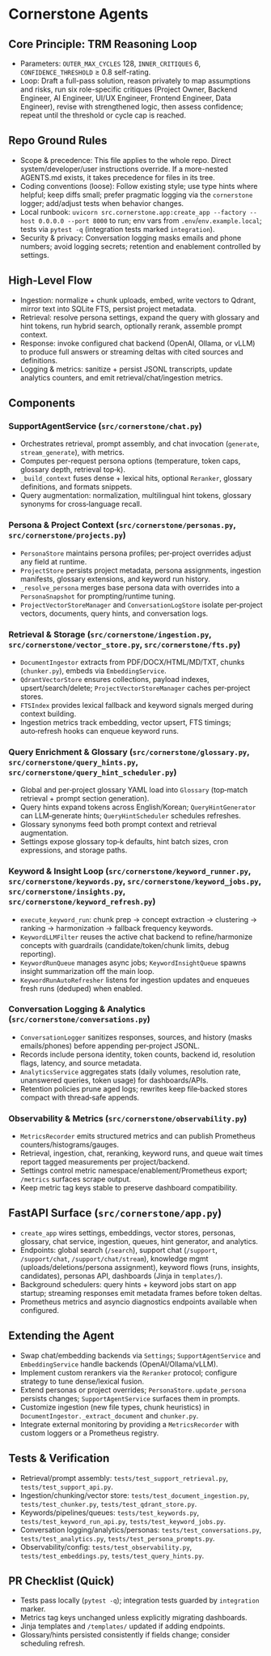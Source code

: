 # Cornerstone Agents

## Core Principle: TRM Reasoning Loop

- Parameters: `OUTER_MAX_CYCLES` 128, `INNER_CRITIQUES` 6, `CONFIDENCE_THRESHOLD` ≥ 0.8 self-rating.
- Loop: Draft a full-pass solution, reason privately to map assumptions and risks, run six role-specific critiques (Project Owner, Backend Engineer, AI Engineer, UI/UX Engineer, Frontend Engineer, Data Engineer), revise with strengthened logic, then assess confidence; repeat until the threshold or cycle cap is reached.

## Repo Ground Rules

- Scope & precedence: This file applies to the whole repo. Direct system/developer/user instructions override. If a more-nested AGENTS.md exists, it takes precedence for files in its tree.
- Coding conventions (loose): Follow existing style; use type hints where helpful; keep diffs small; prefer pragmatic logging via the `cornerstone` logger; add/adjust tests when behavior changes.
- Local runbook: `uvicorn src.cornerstone.app:create_app --factory --host 0.0.0.0 --port 8000` to run; env vars from `.env`/`env.example.local`; tests via `pytest -q` (integration tests marked `integration`).
- Security & privacy: Conversation logging masks emails and phone numbers; avoid logging secrets; retention and enablement controlled by settings.

## High-Level Flow

- Ingestion: normalize + chunk uploads, embed, write vectors to Qdrant, mirror text into SQLite FTS, persist project metadata.
- Retrieval: resolve persona settings, expand the query with glossary and hint tokens, run hybrid search, optionally rerank, assemble prompt context.
- Response: invoke configured chat backend (OpenAI, Ollama, or vLLM) to produce full answers or streaming deltas with cited sources and definitions.
- Logging & metrics: sanitize + persist JSONL transcripts, update analytics counters, and emit retrieval/chat/ingestion metrics.

## Components

### SupportAgentService (`src/cornerstone/chat.py`)

- Orchestrates retrieval, prompt assembly, and chat invocation (`generate`, `stream_generate`), with metrics.
- Computes per-request persona options (temperature, token caps, glossary depth, retrieval top‑k).
- `_build_context` fuses dense + lexical hits, optional `Reranker`, glossary definitions, and formats snippets.
- Query augmentation: normalization, multilingual hint tokens, glossary synonyms for cross‑language recall.

### Persona & Project Context (`src/cornerstone/personas.py`, `src/cornerstone/projects.py`)

- `PersonaStore` maintains persona profiles; per‑project overrides adjust any field at runtime.
- `ProjectStore` persists project metadata, persona assignments, ingestion manifests, glossary extensions, and keyword run history.
- `_resolve_persona` merges base persona data with overrides into a `PersonaSnapshot` for prompting/runtime tuning.
- `ProjectVectorStoreManager` and `ConversationLogStore` isolate per‑project vectors, documents, query hints, and conversation logs.

### Retrieval & Storage (`src/cornerstone/ingestion.py`, `src/cornerstone/vector_store.py`, `src/cornerstone/fts.py`)

- `DocumentIngestor` extracts from PDF/DOCX/HTML/MD/TXT, chunks (`chunker.py`), embeds via `EmbeddingService`.
- `QdrantVectorStore` ensures collections, payload indexes, upsert/search/delete; `ProjectVectorStoreManager` caches per‑project stores.
- `FTSIndex` provides lexical fallback and keyword signals merged during context building.
- Ingestion metrics track embedding, vector upsert, FTS timings; auto‑refresh hooks can enqueue keyword runs.

### Query Enrichment & Glossary (`src/cornerstone/glossary.py`, `src/cornerstone/query_hints.py`, `src/cornerstone/query_hint_scheduler.py`)

- Global and per‑project glossary YAML load into `Glossary` (top‑match retrieval + prompt section generation).
- Query hints expand tokens across English/Korean; `QueryHintGenerator` can LLM‑generate hints; `QueryHintScheduler` schedules refreshes.
- Glossary synonyms feed both prompt context and retrieval augmentation.
- Settings expose glossary top‑k defaults, hint batch sizes, cron expressions, and storage paths.

### Keyword & Insight Loop (`src/cornerstone/keyword_runner.py`, `src/cornerstone/keywords.py`, `src/cornerstone/keyword_jobs.py`, `src/cornerstone/insights.py`, `src/cornerstone/keyword_refresh.py`)

- `execute_keyword_run`: chunk prep → concept extraction → clustering → ranking → harmonization → fallback frequency keywords.
- `KeywordLLMFilter` reuses the active chat backend to refine/harmonize concepts with guardrails (candidate/token/chunk limits, debug reporting).
- `KeywordRunQueue` manages async jobs; `KeywordInsightQueue` spawns insight summarization off the main loop.
- `KeywordRunAutoRefresher` listens for ingestion updates and enqueues fresh runs (deduped) when enabled.

### Conversation Logging & Analytics (`src/cornerstone/conversations.py`)

- `ConversationLogger` sanitizes responses, sources, and history (masks emails/phones) before appending per‑project JSONL.
- Records include persona identity, token counts, backend id, resolution flags, latency, and source metadata.
- `AnalyticsService` aggregates stats (daily volumes, resolution rate, unanswered queries, token usage) for dashboards/APIs.
- Retention policies prune aged logs; rewrites keep file‑backed stores compact with thread‑safe appends.

### Observability & Metrics (`src/cornerstone/observability.py`)

- `MetricsRecorder` emits structured metrics and can publish Prometheus counters/histograms/gauges.
- Retrieval, ingestion, chat, reranking, keyword runs, and queue wait times report tagged measurements per project/backend.
- Settings control metric namespace/enablement/Prometheus export; `/metrics` surfaces scrape output.
- Keep metric tag keys stable to preserve dashboard compatibility.

## FastAPI Surface (`src/cornerstone/app.py`)

- `create_app` wires settings, embeddings, vector stores, personas, glossary, chat service, ingestion, queues, hint generator, and analytics.
- Endpoints: global search (`/search`), support chat (`/support`, `/support/chat`, `/support/chat/stream`), knowledge mgmt (uploads/deletions/persona assignment), keyword flows (runs, insights, candidates), personas API, dashboards (Jinja in `templates/`).
- Background schedulers: query hints + keyword jobs start on app startup; streaming responses emit metadata frames before token deltas.
- Prometheus metrics and asyncio diagnostics endpoints available when configured.

## Extending the Agent

- Swap chat/embedding backends via `Settings`; `SupportAgentService` and `EmbeddingService` handle backends (OpenAI/Ollama/vLLM).
- Implement custom rerankers via the `Reranker` protocol; configure strategy to tune dense/lexical fusion.
- Extend personas or project overrides; `PersonaStore.update_persona` persists changes; `SupportAgentService` surfaces them in prompts.
- Customize ingestion (new file types, chunk heuristics) in `DocumentIngestor._extract_document` and `chunker.py`.
- Integrate external monitoring by providing a `MetricsRecorder` with custom loggers or a Prometheus registry.

## Tests & Verification

- Retrieval/prompt assembly: `tests/test_support_retrieval.py`, `tests/test_support_api.py`.
- Ingestion/chunking/vector store: `tests/test_document_ingestion.py`, `tests/test_chunker.py`, `tests/test_qdrant_store.py`.
- Keywords/pipelines/queues: `tests/test_keywords.py`, `tests/test_keyword_run_api.py`, `tests/test_keyword_jobs.py`.
- Conversation logging/analytics/personas: `tests/test_conversations.py`, `tests/test_analytics.py`, `tests/test_persona_prompts.py`.
- Observability/config: `tests/test_observability.py`, `tests/test_embeddings.py`, `tests/test_query_hints.py`.

## PR Checklist (Quick)

- Tests pass locally (`pytest -q`); integration tests guarded by `integration` marker.
- Metrics tag keys unchanged unless explicitly migrating dashboards.
- Jinja templates and `/templates/` updated if adding endpoints.
- Glossary/hints persisted consistently if fields change; consider scheduling refresh.

